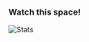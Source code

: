 ### Watch this space!

<img src="https://streak-stats.demolab.com?user=curmens&theme=highcontrast&hide_border=true" alt="Stats" />

